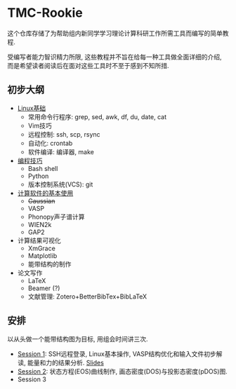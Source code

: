 # TMC-Rookie

这个仓库存储了为帮助组内新同学学习理论计算科研工作所需工具而编写的简单教程.

受编写者能力智识精力所限, 这些教程并不旨在给每一种工具做全面详细的介绍, 而是希望读者阅读后在面对这些工具时不至于感到不知所措.

## 初步大纲

- [Linux基础](linux-basics/)
  - 常用命令行程序: grep, sed, awk, df, du, date, cat
  - Vim技巧
  - 远程控制: ssh, scp, rsync
  - 自动化: crontab
  - 软件编译: 编译器, make
- [编程技巧](programming)
  - Bash shell
  - Python
  - 版本控制系统(VCS): git
- [计算软件的基本使用](softwares)
  - ~~Gaussian~~
  - VASP
  - Phonopy声子谱计算
  - WIEN2k
  - GAP2
- 计算结果可视化
  - XmGrace
  - Matplotlib
  - 能带结构的制作
- 论文写作
  - LaTeX
  - Beamer (?)
  - 文献管理: Zotero+BetterBibTex+BibLaTeX

## 安排

以从头做一个能带结构图为目标, 用组会时间讲三次.

- [Session 1](hands-on/session-1/): SSH远程登录, Linux基本操作, VASP结构优化和输入文件初步解读, 能量和力的结果分析. [Slides](hands-on/session-1/slides.pdf)
- [Session 2](hands-on/session-2/): 状态方程(EOS)曲线制作, 画态密度(DOS)与投影态密度(pDOS)图.
- Session 3
